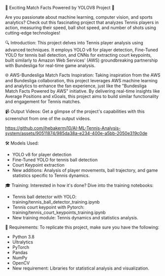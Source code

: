 
🎾 Exciting Match Facts  Powered by YOLOV8 Project 🎾

Are you passionate about machine learning, computer vision, and sports analytics? Check out this fascinating project that analyzes Tennis players in action, measuring their speed, ball shot speed, and number of shots using cutting-edge technologies!

🔍 Introduction:
This project delves into Tennis player analysis using advanced techniques. It employs YOLO v8 for player detection, Fine-Tuned YOLO for tennis ball detection, and CNNs for extracting court keypoints, built similarly to Amazon Web Services' (AWS) groundbreaking partnership with Bundesliga for real-time game analysis.

🌐 AWS-Bundesliga Match Facts Inspiration:
Taking inspiration from the AWS and Bundesliga collaboration, this project leverages AWS machine learning and analytics to enhance the fan experience, just like the "Bundesliga Match Facts Powered by AWS" initiative. By delivering real-time insights like Average Positions and xGoals, this project aims to build similar functionality and engagement for Tennis matches.

📹 Output Videos:
Get a glimpse of the project's capabilities with this screenshot from one of the output videos.


https://github.com/ihebakermi10/AI-ML-Tennis-Analysis-system/assets/90511874/985da38a-e234-400e-a5bb-2050e319c0de



🛠️ Models Used:
- YOLO v8 for player detection
- Fine-Tuned YOLO for tennis ball detection
- Court Keypoint extraction
- New additions: Analysis of player movements, ball trajectory, and game statistics specific to Tennis dynamics.

🎓 Training:
Interested in how it's done? Dive into the training notebooks:
- Tennis ball detector with YOLO: training/tennis_ball_detector_training.ipynb
- Tennis court keypoint with Pytorch: training/tennis_court_keypoints_training.ipynb
- New training module: Tennis dynamics and statistics analysis.

🔧 Requirements:
To replicate this project, make sure you have the following:
- Python 3.8
- Ultralytics
- PyTorch
- Pandas
- NumPy
- OpenCV
- New requirement: Libraries for statistical analysis and visualization.


